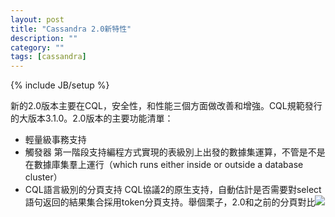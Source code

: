 ```yaml
---
layout: post
title: "Cassandra 2.0新特性"
description: ""
category: ""
tags: [cassandra]
---
```

{% include JB/setup %}

新的2.0版本主要在CQL，安全性，和性能三個方面做改善和增強。CQL規範發行的大版本3.1.0。2.0版本的主要功能清單：
-	輕量級事務支持
-	觸發器
	第一階段支持編程方式實現的表級別上出發的數據集運算，不管是不是在數據庫集羣上運行（which runs either inside or outside a database cluster）
-	CQL語言級別的分頁支持
	CQL協議2的原生支持，自動估計是否需要對select語句返回的結果集合採用token分頁支持。舉個栗子，2.0和之前的分頁對比![](www.datastax.com/documentation/cassandra/2.0/webhelp/cassandra/images/cursors.png)
